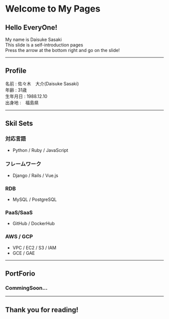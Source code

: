 # Welcome to My Pages
## Hello EveryOne!
My name is Daisuke Sasaki<br>
This slide is a self-introduction pages<br>
Press the arrow at the bottom right and go on the slide!

---
## Profile
名前 : 佐々木　大介(Daisuke Sasaki)<br>
年齢 : 31歳<br>
生年月日 : 1988.12.10<br>
出身地 :　福島県

---
## Skil Sets
### 対応言語
- Python / Ruby / JavaScript
### フレームワーク
- Django / Rails / Vue.js
### RDB
- MySQL / PostgreSQL
### PaaS/SaaS
- GitHub / DockerHub
### AWS / GCP
- VPC / EC2 / S3 / IAM
- GCE / GAE
---
## PortForio

### CommingSoon...

---
## Thank you for reading!
